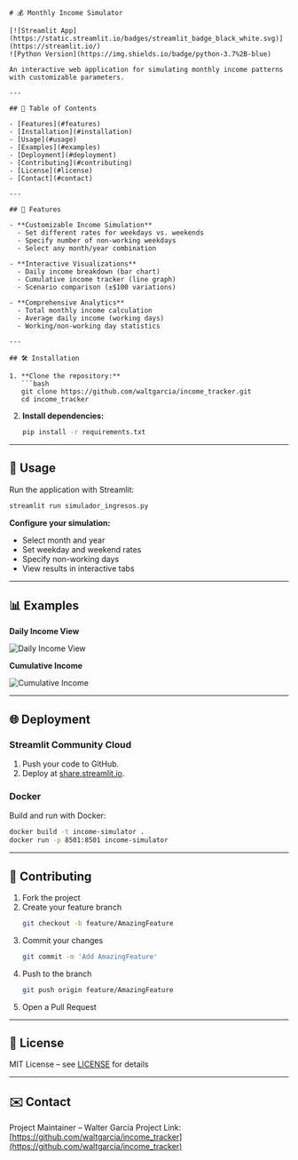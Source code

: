 ``` 
# 💰 Monthly Income Simulator

[![Streamlit App](https://static.streamlit.io/badges/streamlit_badge_black_white.svg)](https://streamlit.io/)
![Python Version](https://img.shields.io/badge/python-3.7%2B-blue)

An interactive web application for simulating monthly income patterns with customizable parameters.

---

## 📌 Table of Contents

- [Features](#features)
- [Installation](#installation)
- [Usage](#usage)
- [Examples](#examples)
- [Deployment](#deployment)
- [Contributing](#contributing)
- [License](#license)
- [Contact](#contact)

---

## 🌟 Features

- **Customizable Income Simulation**
  - Set different rates for weekdays vs. weekends
  - Specify number of non-working weekdays
  - Select any month/year combination

- **Interactive Visualizations**
  - Daily income breakdown (bar chart)
  - Cumulative income tracker (line graph)
  - Scenario comparison (±$100 variations)

- **Comprehensive Analytics**
  - Total monthly income calculation
  - Average daily income (working days)
  - Working/non-working day statistics

---

## 🛠️ Installation

1. **Clone the repository:**
   ```bash
   git clone https://github.com/waltgarcia/income_tracker.git
   cd income_tracker
   ```

2. **Install dependencies:**
   ```bash
   pip install -r requirements.txt
   ```

---

## 🚀 Usage

Run the application with Streamlit:
```bash
streamlit run simulador_ingresos.py
```

**Configure your simulation:**
- Select month and year
- Set weekday and weekend rates
- Specify non-working days
- View results in interactive tabs

---

## 📊 Examples

**Daily Income View**

![Daily Income View](https://i.imgur.com/JQ8wzEj.png)

**Cumulative Income**

![Cumulative Income](https://i.imgur.com/9LkQY2a.png)

---

## 🌐 Deployment

### Streamlit Community Cloud

1. Push your code to GitHub.
2. Deploy at [share.streamlit.io](https://share.streamlit.io/).

### Docker

Build and run with Docker:
```bash
docker build -t income-simulator .
docker run -p 8501:8501 income-simulator
```

---

## 🤝 Contributing

1. Fork the project
2. Create your feature branch  
   ```bash
   git checkout -b feature/AmazingFeature
   ```
3. Commit your changes  
   ```bash
   git commit -m 'Add AmazingFeature'
   ```
4. Push to the branch  
   ```bash
   git push origin feature/AmazingFeature
   ```
5. Open a Pull Request

---

## 📜 License

MIT License – see [LICENSE](LICENSE) for details

---

## ✉️ Contact

Project Maintainer – Walter García 
Project Link: [https://github.com/waltgarcia/income_tracker](https://github.com/waltgarcia/income_tracker)

```
